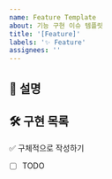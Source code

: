 ```yaml
---
name: Feature Template
about: 기능 구현 이슈 템플릿
title: '[Feature]'
labels: '✨ Feature'
assignees: ''
---
```


## 📌 설명

## 🛠️ 구현 목록

✅ 구체적으로 작성하기

- [ ] TODO
